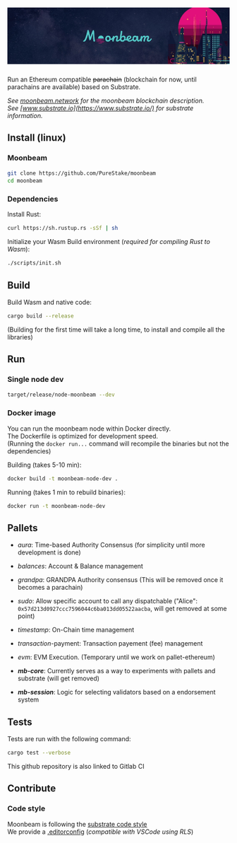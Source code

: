 
# ![moonbeam](media/moonbeam-cover.jpg)

Run an Ethereum compatible ~~parachain~~ (blockchain for now, until parachains are available) based on Substrate.

*See [moonbeam.network](https://moonbeam.network) for the moonbeam blockchain description.*  
*See [www.substrate.io](https://www.substrate.io/) for substrate information.*

## Install (linux)

### Moonbeam

```bash
git clone https://github.com/PureStake/moonbeam
cd moonbeam
```

### Dependencies

Install Rust:  
```bash
curl https://sh.rustup.rs -sSf | sh
```

Initialize your Wasm Build environment (*required for compiling Rust to Wasm*):  
```bash
./scripts/init.sh
```

## Build

Build Wasm and native code:  
```bash
cargo build --release
```  
(Building for the first time will take a long time, to install and compile all the libraries)

## Run

### Single node dev

```bash
target/release/node-moonbeam --dev
```

### Docker image

You can run the moonbeam node within Docker directly.  
The Dockerfile is optimized for development speed.  
(Running the `docker run...` command will recompile the binaries but not the dependencies)

Building (takes 5-10 min):
```bash
docker build -t moonbeam-node-dev .
```

Running (takes 1 min to rebuild binaries):
```bash
docker run -t moonbeam-node-dev
```

## Pallets
* *aura*: Time-based Authority Consensus (for simplicity until more development is done)
* *balances*: Account & Balance management
* *grandpa*: GRANDPA Authority consensus (This will be removed once it becomes a parachain)
* *sudo*: Allow specific account to call any dispatchable ("Alice": `0x57d213d0927ccc7596044c6ba013dd05522aacba`, will get removed at some point)
* *timestamp*: On-Chain time management
* *transaction*-payment: Transaction payement (fee) management
* *evm*: EVM Execution. (Temporary until we work on pallet-ethereum)

* ***mb-core***: Currently serves as a way to experiments with pallets and substrate (will get removed)
* ***mb-session***: Logic for selecting validators based on a endorsement system

## Tests

Tests are run with the following command:
```bash
cargo test --verbose
```

This github repository is also linked to Gitlab CI

## Contribute

### Code style

Moonbeam is following the [substrate code style](https://openethereum.github.io/wiki/Substrate-Style-Guide)  
We provide a [.editorconfig](.editorconfig) (*compatible with VSCode using RLS*)
